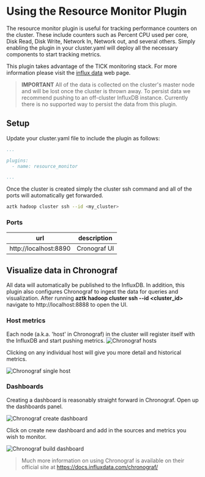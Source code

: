 # Using the Resource Monitor Plugin

The resource monitor plugin is useful for tracking performance counters on the cluster. These include counters such as Percent CPU used per core, Disk Read, Disk Write, Network In, Network out, and several others. Simply enabling the plugin in your cluster.yaml will deploy all the necessary components to start tracking metrics.

This plugin takes advantage of the TICK monitoring stack. For more information please visit the [influx data](https://www.influxdata.com/time-series-platform/) web page.

> **IMPORTANT** All of the data is collected on the cluster's master node and will be lost once the cluster is thrown away. To persist data we recommend pushing to an off-cluster InfluxDB instance. Currently there is no supported way to persist the data from this plugin.

## Setup

Update your cluster.yaml file to include the plugin as follows:

```yaml
...

plugins:
  - name: resource_monitor

...


```

Once the cluster is created simply the cluster ssh command and all of the ports will automatically get forwarded.

```sh
aztk hadoop cluster ssh --id <my_cluster>
```

### Ports
url | description
--- | ---
http://localhost:8890 | Cronograf UI

## Visualize data in Chronograf

All data will automatically be published to the InfluxDB. In addition, this plugin also configures Chronograf to ingest the data for queries and visualization. After running **aztk hadoop cluster ssh --id <cluster_id>** navigate to http://localhost:8888 to open the UI.


### Host metrics
Each node (a.k.a. 'host' in Chronograf) in the cluster will register itself with the InfluxDB and start pushing metrics.
![Chronograf hosts](./images/chronograf_hosts.png)

Clicking on any individual host will give you more detail and historical metrics.

![Chronograf single host](./images/chronograf_single_host.png)

### Dashboards
Creating a dashboard is reasonably straight forward in Chronograf. Open up the dashboards panel.

![Chronograf create dashboard](./images/chronograf_create_dashboard.png)

Click on create new dashboard and add in the sources and metrics you wish to monitor.

![Chronograf build dashboard](./images/chronograf_build_dashboard.png)

>
> Much more information on using Chronograf is available on their official site at https://docs.influxdata.com/chronograf/
>


